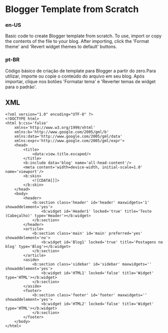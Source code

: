 # Blogger Template from Scratch

### en-US
Basic code to create Blogger template from scratch. To use, import or copy the contents of the file to your blog. After importing, click the 'Format theme' and 'Revert widget themes to default' buttons.

### pt-BR
Código básico de criação de template para Blogger a partir do zero.Para utilizar, importe ou copie o conteúdo do arquivo em seu blog. Após importar, clique nos botões 'Formatar tema' e 'Reverter temas de widget para o padrão'.

## XML 
```
<?xml version="1.0" encoding="UTF-8" ?>
<!DOCTYPE html>
<html b:css='false'
	xmlns='http://www.w3.org/1999/xhtml'
	xmlns:b='http://www.google.com/2005/gml/b'
	xmlns:data='http://www.google.com/2005/gml/data'
	xmlns:expr='http://www.google.com/2005/gml/expr'>
	<head>
		<title>
			<data:view.title.escaped/>
		</title>
		<b:include data='blog' name='all-head-content'/>
		<meta content='width=device-width, initial-scale=1.0' name='viewport'/>
		<b:skin>
			<![CDATA[]]>
		</b:skin>
	</head>
	<body>
		<header>
			<b:section class='header' id='header' maxwidgets='1' showaddelement='yes'>
				<b:widget id='Header1' locked='true' title='Teste (Cabeçalho)' type='Header'></b:widget>
			</b:section>
		</header>
		<article>
			<b:section class='main' id='main' preferred='yes' showaddelement='no'>
				<b:widget id='Blog1' locked='true' title='Postagens no blog' type='Blog'></b:widget>
			</b:section>
		</article>
		<aside>
			<b:section class='sidebar' id='sidebar' maxwidgets='' showaddelement='yes'>
				<b:widget id='HTML1' locked='false' title='Widget' type='HTML'></b:widget>
			</b:section>
		</aside>
		<footer>
			<b:section class='footer' id='footer' maxwidgets='' showaddelement='yes'>
				<b:widget id='HTML2' locked='false' title='Widget' type='HTML'></b:widget>
			</b:section>
		</footer>
	</body>
</html>

```
